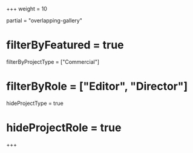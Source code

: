 +++
weight = 10

partial = "overlapping-gallery"
# filterByFeatured = true
filterByProjectType = ["Commercial"]
# filterByRole = ["Editor", "Director"]

hideProjectType = true
# hideProjectRole = true
+++
